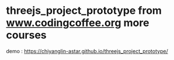 # threejs_project_prototype  from   www.codingcoffee.org    more courses 

demo :  https://chiyanglin-astar.github.io/threejs_project_prototype/
